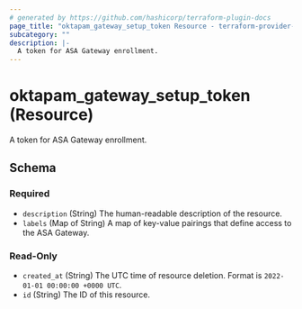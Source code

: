 ```yaml
---
# generated by https://github.com/hashicorp/terraform-plugin-docs
page_title: "oktapam_gateway_setup_token Resource - terraform-provider-oktapam"
subcategory: ""
description: |-
  A token for ASA Gateway enrollment.
---
```


# oktapam_gateway_setup_token (Resource)

A token for ASA Gateway enrollment.



<!-- schema generated by tfplugindocs -->
## Schema

### Required

- `description` (String) The human-readable description of the resource.
- `labels` (Map of String) A map of key-value pairings that define access to the ASA Gateway.

### Read-Only

- `created_at` (String) The UTC time of resource deletion. Format is `2022-01-01 00:00:00 +0000 UTC`.
- `id` (String) The ID of this resource.


